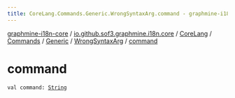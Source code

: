 ```yaml
---
title: CoreLang.Commands.Generic.WrongSyntaxArg.command - graphmine-i18n-core
---
```


[graphmine-i18n-core](../../../../../index.html) / [io.github.sof3.graphmine.i18n.core](../../../../index.html) / [CoreLang](../../../index.html) / [Commands](../../index.html) / [Generic](../index.html) / [WrongSyntaxArg](index.html) / [command](./command.html)

# command

`val command: `[`String`](https://kotlinlang.org/api/latest/jvm/stdlib/kotlin/-string/index.html)